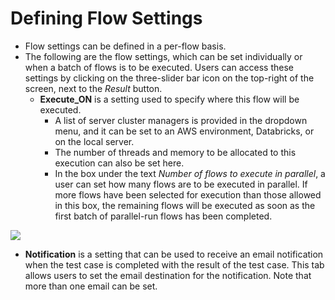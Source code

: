 # Defining Flow Settings

* Flow settings can be defined in a per-flow basis.
* The following are the flow settings, which can be set individually or when a batch of flows is to be executed. Users can access these settings by clicking on the three-slider bar icon on the top-right of the screen, next to the _Result_ button.
  * **Execute\_ON** is a setting used to specify where this flow will be executed.
    * A list of server cluster managers is provided in the dropdown menu, and it can be set to an AWS environment, Databricks, or on the local server.
    * The number of threads and memory to be allocated to this execution can also be set here.
    * In the box under the text _Number of flows to execute in parallel_, a user can set how many flows are to be executed in parallel. If more flows have been selected for execution than those allowed in this box, the remaining flows will be executed as soon as the first batch of parallel-run flows has been completed.

![](../../.gitbook/assets/flwo\_settings\_execute\_on.jpg)

* **Notification** is a setting that can be used to receive an email notification when the test case is completed with the result of the test case. This tab allows users to set the email destination for the notification. Note that more than one email can be set.

